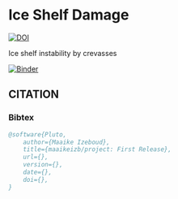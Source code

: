 # Ice Shelf Damage

[![DOI](https://sandbox.zenodo.org/badge/239761855.svg)](https://sandbox.zenodo.org/badge/latestdoi/239761855)


Ice shelf instability by crevasses 

[![Binder](https://mybinder.org/badge_logo.svg)](https://mybinder.org/v2/gh/maaikeizb/iceshelfdamage/master?filepath=analysis%2FPandasIntroduction.ipynb)

## CITATION 
### Bibtex
```bibtex
@software{Pluto,
    author={Maaike Izeboud},
    title={maaikeizb/project: First Release},
    url={},
    version={},
    date={},
    doi={},
}
```